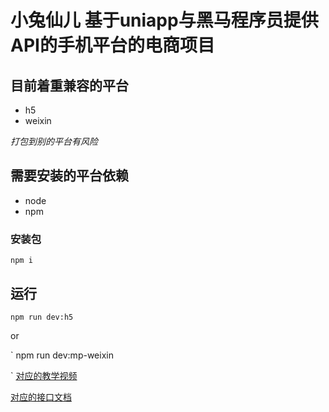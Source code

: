 # 小兔仙儿 基于uniapp与黑马程序员提供API的手机平台的电商项目
## 目前着重兼容的平台
- h5
- weixin

 *打包到别的平台有风险*
## 需要安装的平台依赖
- node
- npm
### 安装包
`
npm i
`
## 运行
`
npm run dev:h5
`

or

`
npm run dev:mp-weixin

`
[对应的教学视频](https://www.bilibili.com/video/BV1Bp4y1379L/)


[对应的接口文档](https://apifox.com/apidoc/shared-0e6ee326-d646-41bd-9214-29dbf47648fa/api-43426882)

